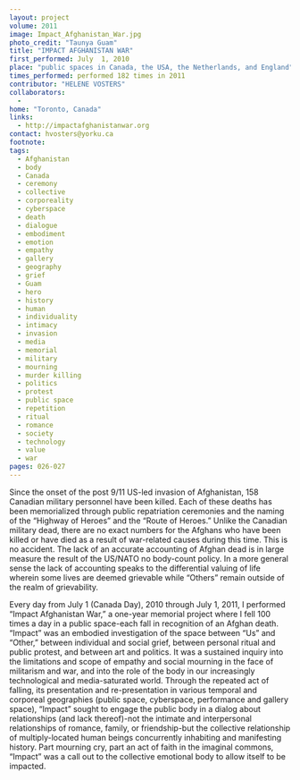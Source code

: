 ```yaml
---
layout: project
volume: 2011
image: Impact_Afghanistan_War.jpg
photo_credit: "Taunya Guam"
title: "IMPACT AFGHANISTAN WAR"
first_performed: July  1, 2010
place: "public spaces in Canada, the USA, the Netherlands, and England"
times_performed: performed 182 times in 2011
contributor: "HELENE VOSTERS"
collaborators: 
  - 
home: "Toronto, Canada"
links: 
  - http://impactafghanistanwar.org
contact: hvosters@yorku.ca
footnote: 
tags: 
  - Afghanistan
  - body
  - Canada
  - ceremony
  - collective
  - corporeality
  - cyberspace
  - death
  - dialogue
  - embodiment
  - emotion
  - empathy
  - gallery
  - geography
  - grief
  - Guam
  - hero
  - history
  - human
  - individuality
  - intimacy
  - invasion
  - media
  - memorial
  - military
  - mourning
  - murder killing
  - politics
  - protest
  - public space
  - repetition
  - ritual
  - romance
  - society
  - technology
  - value
  - war
pages: 026-027
---
```


Since the onset of the post 9/11 US-led invasion of Afghanistan, 158 Canadian military personnel have been killed. Each of these deaths has been memorialized through public repatriation ceremonies and the naming of the “Highway of Heroes” and the “Route of Heroes.” Unlike the Canadian military dead, there are no exact numbers for the Afghans who have been killed or have died as a result of war-related causes during this time. This is no accident. The lack of an accurate accounting of Afghan dead is in large measure the result of the US/NATO no body-count policy. In a more general sense the lack of accounting speaks to the differential valuing of life wherein some lives are deemed grievable while “Others” remain outside of the realm of grievability. 

Every day from July 1 (Canada Day), 2010 through July 1, 2011, I performed “Impact Afghanistan War,” a one-year memorial project where I fell 100 times a day in a public space-each fall in recognition of an Afghan death. “Impact” was an embodied investigation of the space between “Us” and “Other,” between individual and social grief, between personal ritual and public protest, and between art and politics. It was a sustained inquiry into the limitations and scope of empathy and social mourning in the face of militarism and war, and into the role of the body in our increasingly technological and media-saturated world. Through the repeated act of falling, its presentation and re-presentation in various temporal and corporeal geographies (public space, cyberspace, performance and gallery space), “Impact” sought to engage the public body in a dialog about relationships (and lack thereof)-not the intimate and interpersonal relationships of romance, family, or friendship-but the collective relationship of multiply-located human beings concurrently inhabiting and manifesting history. Part mourning cry, part an act of faith in the imaginal commons, “Impact” was a call out to the collective emotional body to allow itself to be impacted.
